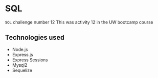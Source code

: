 # SQL
`SQL` challenge number 12 
This was activity 12 in the UW bootcamp course

## Technologies used
- Node.js
- Express.js
- Express Sessions
- Mysql2
- Sequelize
